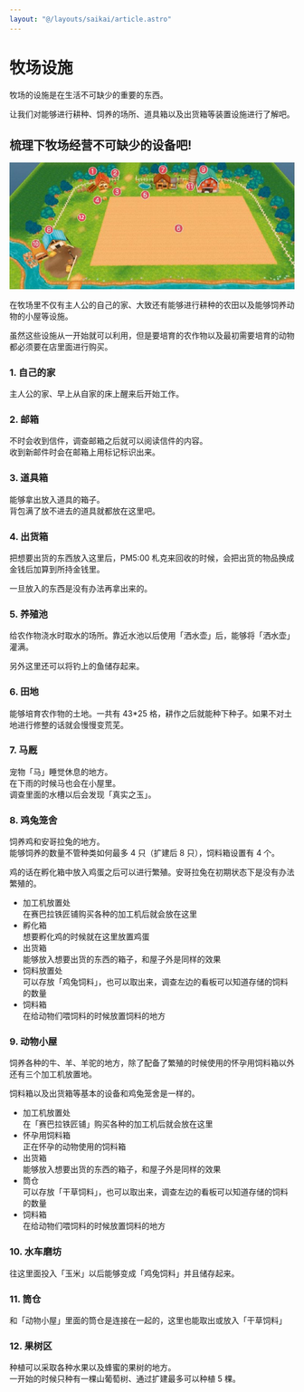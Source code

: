 ```yaml
---
layout: "@/layouts/saikai/article.astro"
---
```


# 牧场设施

牧场的设施是在生活不可缺少的重要的东西。

让我们对能够进行耕种、饲养的场所、道具箱以及出货箱等装置设施进行了解吧。

## 梳理下牧场经营不可缺少的设备吧!

![牧场地图](_13.jpg)

在牧场里不仅有主人公的自己的家、大致还有能够进行耕种的农田以及能够饲养动物的小屋等设施。

虽然这些设施从一开始就可以利用，但是要培育的农作物以及最初需要培育的动物都必须要在店里面进行购买。

### 1. 自己的家

主人公的家、早上从自家的床上醒来后开始工作。

### 2. 邮箱

不时会收到信件，调查邮箱之后就可以阅读信件的内容。  
收到新邮件时会在邮箱上用标记标识出来。

### 3. 道具箱

能够拿出放入道具的箱子。  
背包满了放不进去的道具就都放在这里吧。

### 4. 出货箱

把想要出货的东西放入这里后，PM5:00 札克来回收的时候，会把出货的物品换成金钱后加算到所持金钱里。

一旦放入的东西是没有办法再拿出来的。

### 5. 养殖池

给农作物浇水时取水的场所。靠近水池以后使用「洒水壶」后，能够将「洒水壶」灌满。

另外这里还可以将钓上的鱼储存起来。

### 6. 田地

能够培育农作物的土地。一共有 43\*25 格，耕作之后就能种下种子。如果不对土地进行修整的话就会慢慢变荒芜。

### 7. 马厩

宠物「马」睡觉休息的地方。  
在下雨的时候马也会在小屋里。  
调查里面的水槽以后会发现「真实之玉」。

### 8. 鸡兔笼舍

饲养鸡和安哥拉兔的地方。  
能够饲养的数量不管种类如何最多 4 只（扩建后 8 只），饲料箱设置有 4 个。

鸡的话在孵化箱中放入鸡蛋之后可以进行繁殖。安哥拉兔在初期状态下是没有办法繁殖的。

- 加工机放置处  
  在赛巴拉铁匠铺购买各种的加工机后就会放在这里
- 孵化箱  
  想要孵化鸡的时候就在这里放置鸡蛋
- 出货箱  
  能够放入想要出货的东西的箱子，和屋子外是同样的效果
- 饲料放置处  
  可以存放「鸡兔饲料」，也可以取出来，调查左边的看板可以知道存储的饲料的数量
- 饲料箱  
  在给动物们喂饲料的时候放置饲料的地方

### 9. 动物小屋

饲养各种的牛、羊、羊驼的地方，除了配备了繁殖的时候使用的怀孕用饲料箱以外还有三个加工机放置地。

饲料箱以及出货箱等基本的设备和鸡兔笼舍是一样的。

- 加工机放置处  
  在「赛巴拉铁匠铺」购买各种的加工机后就会放在这里
- 怀孕用饲料箱  
  正在怀孕的动物使用的饲料箱
- 出货箱  
  能够放入想要出货的东西的箱子，和屋子外是同样的效果
- 筒仓  
  可以存放「干草饲料」，也可以取出来，调查左边的看板可以知道存储的饲料的数量
- 饲料箱  
  在给动物们喂饲料的时候放置饲料的地方

### 10. 水车磨坊

往这里面投入「玉米」以后能够变成「鸡兔饲料」并且储存起来。

### 11. 筒仓

和「动物小屋」里面的筒仓是连接在一起的，这里也能取出或放入「干草饲料」

### 12. 果树区

种植可以采取各种水果以及蜂蜜的果树的地方。  
一开始的时候只种有一棵山葡萄树、通过扩建最多可以种植 5 棵。
